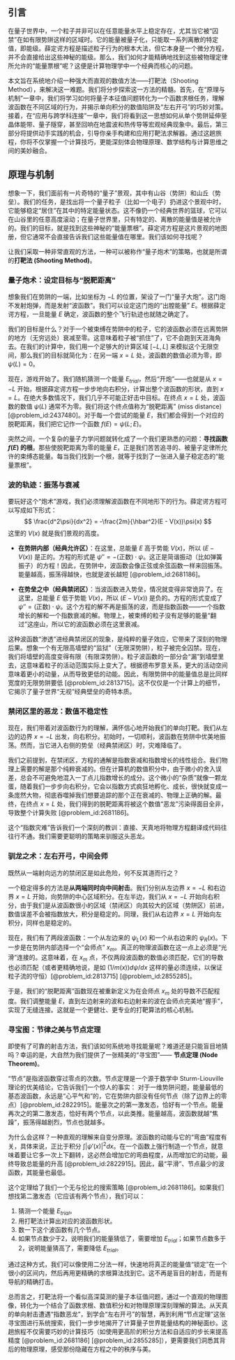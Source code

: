 ## 引言
在量子世界中，一个粒子并非可以在任意能量水平上稳定存在，尤其当它被“囚禁”在如有限势阱这样的区域时。它的能量被量子化，只能取一系列离散的特定值，即能级。薛定谔方程是描述粒子行为的根本大法，但它本身是一个微分方程，并不会直接给出这些神秘的能级。那么，我们如何才能精确地找到这些被物理定律所允许的“能量票根”呢？这便是计算物理学中一个经典而核心的问题。

本文旨在系统地介绍一种强大而直观的数值方法——打靶法（Shooting Method），来解决这一难题。我们将分步探索这一方法的精髓。首先，在“原理与机制”一章中，我们将学习如何将量子本征值问题转化为一个函数求根任务，理解波函数在不同区域的行为，并揭示单向积分的数值陷阱及“左右开弓”的巧妙对策。接着，在“应用与跨学科连接”一章中，我们将看到这一思想如何从单个势阱延伸至晶体能带、量子隧穿，甚至回响在地震波和热传导等宏观经典现象中。最后，第三部分将提供动手实践的机会，引导你亲手构建和应用打靶法求解器。通过这趟旅程，你将不仅掌握一个计算技巧，更能深刻体会物理原理、数学结构与计算思维之间的美妙融合。

## 原理与机制

想象一下，我们面前有一片奇特的“量子”景观，其中有山谷（势阱）和山丘（势垒）。我们的任务，是找出将一个量子粒子（比如一个电子）扔进这个景观中时，它能够稳定“居住”在其中的特定能量状态。这不像扔一个经典世界的篮球，它可以在山谷里的任意高度滚动；在量子世界里，只有特定的、离散的能量值是被允许的。我们的目标，就是找到这些神秘的“能量票根”。薛定谔方程是这片景观的地图册，但它通常不会直接告诉我们这些能量值在哪里。我们该如何寻找呢？

让我们采取一种非常直观的方法，一种可以被称作“量子炮术”的策略，也就是所谓的**打靶法 (Shooting Method)**。

### 量子炮术：设定目标与“脱靶距离”

想象我们在势阱的一端，比如坐标为 $-L$ 的位置，架设了一门“量子大炮”。这门炮不发射炮弹，而是发射“波函数”。我们可以设定这门炮的“出膛能量” $E$。根据薛定谔方程，一旦能量 $E$ 确定，波函数的整个飞行轨迹也就随之确定了。

我们的目标是什么？对于一个被束缚在势阱中的粒子，它的波函数必须在远离势阱的地方（无穷远处）衰减至零。这意味着粒子被“抓住”了，它不会跑到天涯海角去。在我们的计算中，我们用一个足够大的计算区域 $[-L, L]$ 来模拟这个无限空间，那么我们的目标就简化为：在另一端 $x=L$ 处，波函数的数值必须为零，即 $\psi(L)=0$。

现在，游戏开始了。我们随机猜测一个能量 $E_{trial}$，然后“开炮”——也就是从 $x=-L$ 开始，根据薛定谔方程一步步地向右积分，计算出整个波函数的形状，直到 $x=L$。在绝大多数情况下，我们几乎不可能正好击中目标。在终点 $x=L$ 处，波函数的数值 $\psi(L)$ 通常不为零。我们将这个终点值称为“脱靶距离” (miss distance) [@problem_id:2437480]。对于每一个尝试的能量 $E$，我们都会得到一个对应的脱靶距离，我们把它记作一个函数 $f(E) = \psi(L; E)$。

突然之间，一个复杂的量子力学问题就转化成了一个我们更熟悉的问题：**寻找函数 $f(E)$ 的根**。那些使脱靶距离为零的能量 $E$，正是我们苦苦追寻的、被量子定律所允许的束缚态能量。每当我们找到一个根，就等于找到了一张进入量子稳定态的“能量票根”。

### 波的轨迹：振荡与衰减

要玩好这个“炮术”游戏，我们必须理解波函数在不同地形下的行为。薛定谔方程可以写成如下形式：
$$
\frac{d^2\psi}{dx^2} = -\frac{2m}{\hbar^2}(E - V(x))\psi(x)
$$
这里的 $V(x)$ 就是我们景观的高度。

- **在势阱内部（经典允许区）**：在这里，总能量 $E$ 高于势能 $V(x)$，所以 $(E - V(x))$ 是正的。方程的形式是 $\psi'' = -(\text{正数}) \cdot \psi$。这正是简谐振动（比如弹簧振子）的方程！因此，在势阱中，波函数会像正弦或余弦函数一样来回振荡。能量越高，振荡得越快，也就是波长越短 [@problem_id:2681186]。

- **在势垒之中（经典禁闭区）**：当波函数进入势垒，情况就变得非常诡异了。在这里，总能量 $E$ 低于势能 $V(x)$，所以 $(E - V(x))$ 是负的。方程的形式变成了 $\psi'' = (\text{正数}) \cdot \psi$。这个方程的解不再是振荡的波，而是指数函数——一个指数增长的解和一个指数衰减的解。物理上，被束缚的粒子没有足够的能量“翻过”这座山，所以它的波函数必须在这里衰减。

这种波函数“渗透”进经典禁闭区的现象，是纯粹的量子效应，它带来了深刻的物理后果。想象一个有无限高墙壁的“监狱”（无限深势阱），粒子被完全囚禁。现在，我们将墙壁的高度变得有限（有限深势阱）。粒子波函数的一部分会“漏”到墙壁里去，这意味着粒子的活动范围实际上变大了。根据德布罗意关系，更大的活动空间意味着更小的动量，从而导致更低的动能。因此，有限势阱中的能量值总是比同样宽度的无限势阱要低 [@problem_id:2813715]。这不仅仅是一个计算上的细节，它揭示了量子世界“无视”经典壁垒的奇特本质。

### 禁闭区里的恶龙：数值不稳定性

现在，我们带着对波函数行为的理解，满怀信心地开始我们的单向打靶。我们从左边的边界 $x=-L$ 出发，向右积分。初始时，一切顺利，波函数在势阱中优美地振荡。然而，当它进入右侧的势垒（经典禁闭区）时，灾难降临了。

我们之前提到，在禁闭区，方程的通解是指数衰减和指数增长的线性组合。我们物理上需要的解是那个纯粹衰减的。但在计算机的数值积分中，由于微小的舍入误差，总会不可避免地混入一丁点儿指数增长的成分。这个微小的“杂质”就像一颗龙蛋，随着我们一步步向右积分，它会以指数方式疯狂地孵化、成长，很快就变成一条庞然大物，彻底吞噬掉我们想要追踪的那个正在衰减的、物理上正确的解。最终，在终点 $x=L$ 处，我们得到的脱靶距离将被这个数值“恶龙”污染得面目全非，导致整个计算失败 [@problem_id:2681186]。

这个“指数灾难”告诉我们一个深刻的教训：直接、天真地将物理方程翻译成代码往往行不通。我们需要更聪明的策略来驯服这头恶龙。

### 驯龙之术：左右开弓，中间会师

既然从一端射向远方的禁闭区是如此危险，何不反其道而行之？

一个稳定得多的方法是**从两端同时向中间射击**。我们分别从左边界 $x=-L$ 和右边界 $x=L$ 开始，向势阱的中心区域积分。在左半边，我们从 $x=-L$ 开始向右积分，由于我们是从波函数很小的区域（禁闭区）向其较大的区域（势阱区）前进，数值误差不会被指数放大，积分是稳定的。同理，我们从右边界 $x=L$ 开始向左积分，同样也是稳定的。

现在，我们有了两段波函数：一个从左边来的 $\psi_L(x)$ 和一个从右边来的 $\psi_R(x)$。下一步是在势阱内部选择一个“会师点” $x_m$。真正的物理波函数在这一点上必须是“光滑”连接的。这意味着，在 $x_m$ 点，不仅两段波函数的数值必须匹配，它们的导数也必须匹配（或者更精确地说，是如 $(1/m(x))d\psi/dx$ 这样的量必须连续，以保证粒子流的守恒）[@problem_id:2813715] [@problem_id:2855285]。

于是，我们的“脱靶距离”函数现在被重新定义为在会师点 $x_m$ 处的导数不匹配程度。我们调整能量 $E$，直到左边射来的波和右边射来的波在会师点完美地“握手”，实现了无缝连接。这就是一个更健壮、更专业的打靶算法的核心机制。

### 寻宝图：节律之美与节点定理

即使有了可靠的射击方法，我们该如何系统地寻找能量呢？难道还是只能盲目地猜吗？幸运的是，大自然为我们提供了一张精美的“寻宝图”—— **节点定理 (Node Theorem)**。

“节点”是指波函数穿过零点的次数。节点定理是一个源于数学中 Sturm-Liouville 理论的优美结论，它告诉我们一个惊人的事实：
对于一维势阱问题，能量最低的基态波函数，永远是“心平气和”的，它在势阱内部没有任何节点（除了边界上的零点）[@problem_id:2822915]。能量次之的第一激发态，恰好有一个节点。能量再次之的第二激发态，恰好有两个节点，以此类推。能量越高，波函数就越“焦躁”，振荡得越剧烈，节点也就越多。

为什么会这样？一种直观的理解来自变分原理。波函数的动能与它的“弯曲”程度有关，具体来说，正比于积分 $\int |\psi'(x)|^2 dx$。在一个函数上强行制造一个节点，就意味着要让它多一次上下翻转，这必然会增加它的弯曲程度，从而增加它的动能，最终导致总能量的升高 [@problem_id:2822915]。因此，最“平滑”、节点最少的波函数，其能量也最低。

这个定理给了我们一个无与伦比的搜索策略 [@problem_id:2681186]。如果我们想找第二激发态（它应该有两个节点），我们可以：
1.  猜测一个能量 $E_{trial}$。
2.  用打靶法计算出对应的波函数形状。
3.  数一下这个波函数有几个节点。
4.  如果节点数少于2，说明我们的能量猜低了，需要增加 $E_{trial}$；如果节点数多于2，说明能量猜高了，需要降低 $E_{trial}$。

通过这种方式，我们可以像使用二分法一样，快速地将真正的能量值“锁定”在一个很小的区间内，然后再用更精确的求根算法找到它。这不再是盲目的射击，而是有导航的精确打击。

总而言之，打靶法将一个看似高深莫测的量子本征值问题，通过一个直观的物理图像，转化为一个结合了函数求根、数值积分和对物理原理深刻理解的算法。从天真的单向射击遭遇“指数恶龙”，到学会“左右开弓”的智慧，再到利用“节点定理”这张寻宝图进行系统搜索，我们一步步地揭开了计算量子世界能量结构的神秘面纱。这趟旅程不仅需要巧妙的计算技巧（如使用更高阶的积分方法和自适应的步长来提高精度 [@problem_id:2681186] [@problem_id:2855285]），更需要我们洞悉其背后的物理原理，感受那份隐藏在方程之中的秩序与美。
